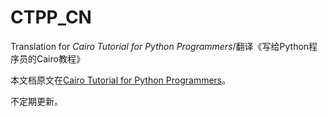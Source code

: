 # CTPP_CN
Translation for *Cairo Tutorial for Python Programmers*/翻译《写给Python程序员的Cairo教程》

本文档原文在[Cairo Tutorial for Python Programmers](https://www.tortall.net/mu/wiki/CairoTutorial#cairo-tutorial-for-python-programmers)。

不定期更新。